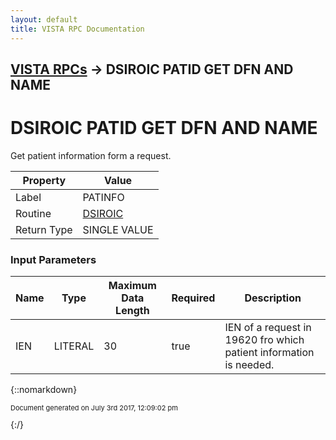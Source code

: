 ```yaml
---
layout: default
title: VISTA RPC Documentation
---
```


## [VISTA RPCs](TableOfContents) &#8594; DSIROIC PATID GET DFN AND NAME
# DSIROIC PATID GET DFN AND NAME

Get patient information form a request.

Property | Value
--- | ---
Label | PATINFO
Routine | [DSIROIC](http://code.osehra.org/dox/Routine_DSIROIC_source.html)
Return Type | SINGLE VALUE


### Input Parameters

Name | Type | Maximum Data Length | Required | Description
--- | --- | --- | --- | ---
IEN | LITERAL | 30 | true | IEN of a request in 19620 fro which patient information is needed.



{::nomarkdown} <br/><p style="font-size: 11px">Document generated on July 3rd 2017, 12:09:02 pm</p>{:/}